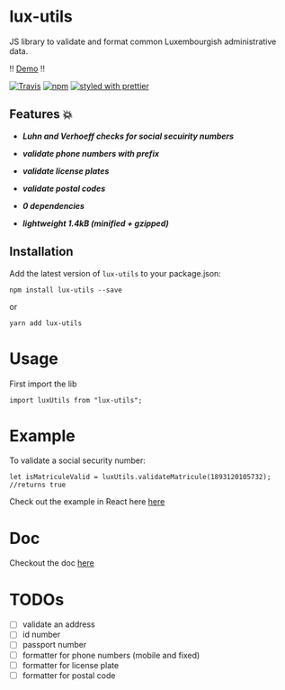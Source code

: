 # lux-utils

JS library to validate and format common Luxembourgish administrative data.

:bangbang: [Demo](https://codesandbox.io/s/92w1x0q3vw) :bangbang:

[![Travis](https://img.shields.io/travis/com/stefanotron/lux-utils.svg?style=flat-square)]()
[![npm](https://img.shields.io/npm/v/lux-utils.svg?style=flat-square)]()
[![styled with prettier](https://img.shields.io/badge/styled_with-prettier-ff69b4.svg)](https://github.com/prettier/prettier)

## Features :boom:

- **_Luhn and Verhoeff checks for social secuirity numbers_**

- **_validate phone numbers with prefix_**

- **_validate license plates_**

- **_validate postal codes_**

- **_0 dependencies_**

- **_lightweight 1.4kB (minified + gzipped)_**

## Installation

Add the latest version of `lux-utils` to your package.json:

```
npm install lux-utils --save
```

or

```
yarn add lux-utils
```

# Usage

First import the lib

```
import luxUtils from "lux-utils";
```

# Example

To validate a social security number:

```
let isMatriculeValid = luxUtils.validateMatricule(1893120105732); //returns true
```

Check out the example in React here [here](https://codesandbox.io/s/92w1x0q3vw)

# Doc

Checkout the doc [here](https://stefanotron.github.io/lux-utils/latest/)

# TODOs

- [ ] validate an address
- [ ] id number
- [ ] passport number
- [ ] formatter for phone numbers (mobile and fixed)
- [ ] formatter for license plate
- [ ] formatter for postal code
